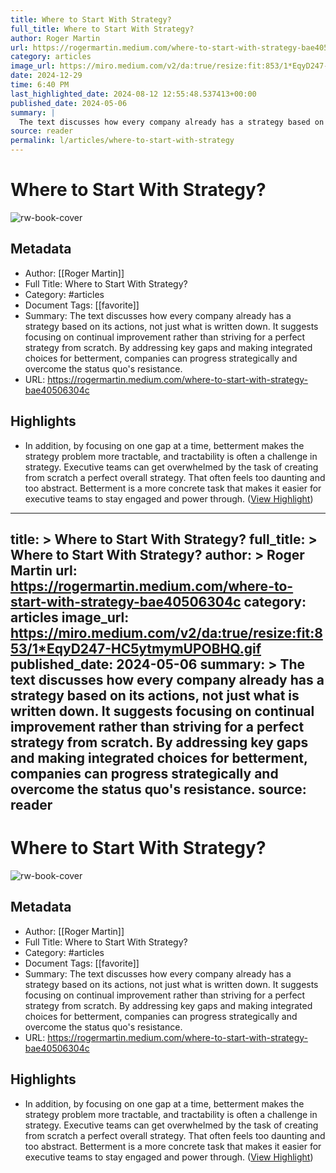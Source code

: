 ```yaml
---
title: Where to Start With Strategy?
full_title: Where to Start With Strategy?
author: Roger Martin
url: https://rogermartin.medium.com/where-to-start-with-strategy-bae40506304c
category: articles
image_url: https://miro.medium.com/v2/da:true/resize:fit:853/1*EqyD247-HC5ytmymUPOBHQ.gif
date: 2024-12-29
time: 6:40 PM
last_highlighted_date: 2024-08-12 12:55:48.537413+00:00
published_date: 2024-05-06
summary: |
  The text discusses how every company already has a strategy based on its actions, not just what is written down. It suggests focusing on continual improvement rather than striving for a perfect strategy from scratch. By addressing key gaps and making integrated choices for betterment, companies can progress strategically and overcome the status quo's resistance.
source: reader
permalink: l/articles/where-to-start-with-strategy
---
```

# Where to Start With Strategy?

![rw-book-cover](https://miro.medium.com/v2/da:true/resize:fit:853/1*EqyD247-HC5ytmymUPOBHQ.gif)

## Metadata
- Author: [[Roger Martin]]
- Full Title: Where to Start With Strategy?
- Category: #articles
- Document Tags: [[favorite]] 
- Summary: The text discusses how every company already has a strategy based on its actions, not just what is written down. It suggests focusing on continual improvement rather than striving for a perfect strategy from scratch. By addressing key gaps and making integrated choices for betterment, companies can progress strategically and overcome the status quo's resistance.
- URL: https://rogermartin.medium.com/where-to-start-with-strategy-bae40506304c

## Highlights
- In addition, by focusing on one gap at a time, betterment makes the strategy problem more tractable, and tractability is often a challenge in strategy. Executive teams can get overwhelmed by the task of creating from scratch a perfect overall strategy. That often feels too daunting and too abstract. Betterment is a more concrete task that makes it easier for executive teams to stay engaged and power through. ([View Highlight](https://read.readwise.io/read/01j53ahe4pfkbjpwt9x25ts9t8))


---
title: >
  Where to Start With Strategy?
full_title: >
  Where to Start With Strategy?
author: >
  Roger Martin
url: https://rogermartin.medium.com/where-to-start-with-strategy-bae40506304c
category: articles
image_url: https://miro.medium.com/v2/da:true/resize:fit:853/1*EqyD247-HC5ytmymUPOBHQ.gif
published_date: 2024-05-06
summary: >
  The text discusses how every company already has a strategy based on its actions, not just what is written down. It suggests focusing on continual improvement rather than striving for a perfect strategy from scratch. By addressing key gaps and making integrated choices for betterment, companies can progress strategically and overcome the status quo's resistance.
source: reader
---
# Where to Start With Strategy?

![rw-book-cover](https://miro.medium.com/v2/da:true/resize:fit:853/1*EqyD247-HC5ytmymUPOBHQ.gif)

## Metadata
- Author: [[Roger Martin]]
- Full Title: Where to Start With Strategy?
- Category: #articles
- Document Tags: [[favorite]] 
- Summary: The text discusses how every company already has a strategy based on its actions, not just what is written down. It suggests focusing on continual improvement rather than striving for a perfect strategy from scratch. By addressing key gaps and making integrated choices for betterment, companies can progress strategically and overcome the status quo's resistance.
- URL: https://rogermartin.medium.com/where-to-start-with-strategy-bae40506304c

## Highlights
- In addition, by focusing on one gap at a time, betterment makes the strategy problem more tractable, and tractability is often a challenge in strategy. Executive teams can get overwhelmed by the task of creating from scratch a perfect overall strategy. That often feels too daunting and too abstract. Betterment is a more concrete task that makes it easier for executive teams to stay engaged and power through. ([View Highlight](https://read.readwise.io/read/01j53ahe4pfkbjpwt9x25ts9t8))


